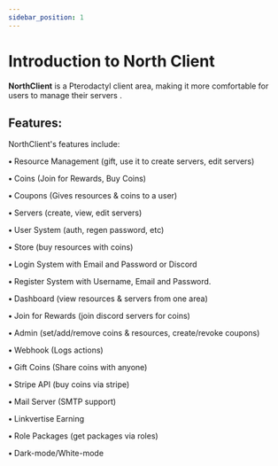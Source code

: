```yaml
---
sidebar_position: 1
---
```


# Introduction to North Client

 **NorthClient** is a Pterodactyl client area, making it more comfortable for users to manage their servers .

##  Features:
NorthClient's features include:

**•**  Resource Management (gift, use it to create servers, edit servers) 


**•**  Coins (Join for Rewards, Buy Coins) 


**•**  Coupons (Gives resources & coins to a user) 


**•**  Servers (create, view, edit servers) 


**•**  User System (auth, regen password, etc) 


**•**  Store (buy resources with coins) 


**•**  Login System with Email and Password or Discord 


**•**  Register System with Username, Email and Password. 


**•**  Dashboard (view resources & servers from one area) 


**•**  Join for Rewards (join discord servers for coins) 


**•**  Admin (set/add/remove coins & resources, create/revoke coupons) 


**•**  Webhook (Logs actions) 


**•**  Gift Coins (Share coins with anyone) 


**•**  Stripe API (buy coins via stripe) 


**•**  Mail Server (SMTP support) 


**•**  Linkvertise Earning 


**•**  Role Packages (get packages via roles) 


**•**  Dark-mode/White-mode 